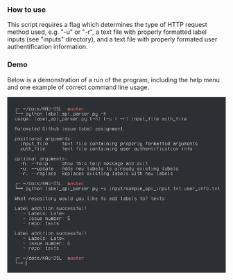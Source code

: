 ### How to use
This script requires a flag which determines the type of HTTP request method used, e.g. "-u" or "-r", a text file with properly formatted label inputs (see "inputs" directory), and a text file with properly formated user authentification information.


### Demo
Below is a demonstration of a run of the program, including the help menu and one example of correct command line usage.

![](/demos/label_api_parser_demo.png)
